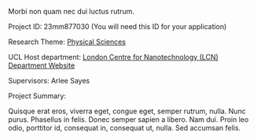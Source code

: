 Morbi non quam nec dui luctus rutrum.

Project ID: 23mm877030
(You will need this ID for your application)

Research Theme: [Physical Sciences](/docs/themes/physical-sciences)

UCL Host department: [London Centre for Nanotechnology (LCN)](/docs/departments/london-centre-for-nanotechnology)
[Department Website](www.example.com/dept3)

Supervisors: Arlee Sayes

Project Summary:

Quisque erat eros, viverra eget, congue eget, semper rutrum, nulla. Nunc purus. Phasellus in felis. Donec semper sapien a libero. Nam dui. Proin leo odio, porttitor id, consequat in, consequat ut, nulla. Sed accumsan felis.
